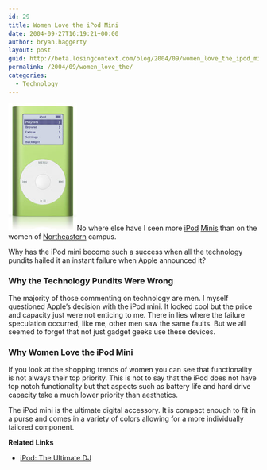 ```yaml
---
id: 29
title: Women Love the iPod Mini
date: 2004-09-27T16:19:21+00:00
author: bryan.haggerty
layout: post
guid: http://beta.losingcontext.com/blog/2004/09/women_love_the_ipod_mini.php
permalink: /2004/09/women_love_the/
categories:
  - Technology
---
```

[<img src="/blog/wp-content/uploads/legacy/ipod-mini.jpg" alt="iPod mini" class="image-right" border="0" height="257" width="138" />](http://www.apple.com/ipodmini/ "Learn more about the iPod mini")No where else have I seen more [iPod](http://www.apple.com/ipod/ "Learn more about the iPod") [Minis](http://www.apple.com/ipodmini/ "Learn more about the iPod mini") than on the women of [Northeastern](http://www.neu.edu "Learn more about Northeastern University") campus.

Why has the iPod mini become such a success when all the technology pundits hailed it an instant failure when Apple announced it?

### Why the Technology Pundits Were Wrong

The majority of those commenting on technology are men. I myself questioned Apple&#8217;s decision with the iPod mini. It looked cool but the price and capacity just were not enticing to me. There in lies where the failure speculation occurred, like me, other men saw the same faults. But we all seemed to forget that not just gadget geeks use these devices.

### Why Women Love the iPod Mini

If you look at the shopping trends of women you can see that functionality is not always their top priority. This is not to say that the iPod does not have top notch functionality but that aspects such as battery life and hard drive capacity take a much lower priority than aesthetics.

The iPod mini is the ultimate digital accessory. It is compact enough to fit in a purse and comes in a variety of colors allowing for a more individually tailored component.

<p id="related-links">
  <strong>Related Links</strong>
</p>

  * [iPod: The Ultimate DJ](http://www.losingcontext.com/blog/2004/09/ipod_the_ultima.php)